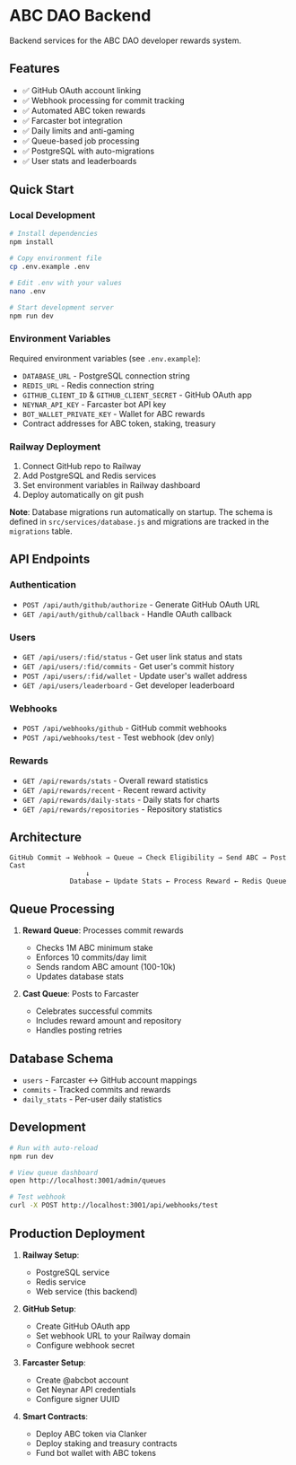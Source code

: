 # ABC DAO Backend

Backend services for the ABC DAO developer rewards system.

## Features

- ✅ GitHub OAuth account linking
- ✅ Webhook processing for commit tracking  
- ✅ Automated ABC token rewards
- ✅ Farcaster bot integration
- ✅ Daily limits and anti-gaming
- ✅ Queue-based job processing
- ✅ PostgreSQL with auto-migrations
- ✅ User stats and leaderboards

## Quick Start

### Local Development

```bash
# Install dependencies
npm install

# Copy environment file
cp .env.example .env

# Edit .env with your values
nano .env

# Start development server
npm run dev
```

### Environment Variables

Required environment variables (see `.env.example`):

- `DATABASE_URL` - PostgreSQL connection string
- `REDIS_URL` - Redis connection string  
- `GITHUB_CLIENT_ID` & `GITHUB_CLIENT_SECRET` - GitHub OAuth app
- `NEYNAR_API_KEY` - Farcaster bot API key
- `BOT_WALLET_PRIVATE_KEY` - Wallet for ABC rewards
- Contract addresses for ABC token, staking, treasury

### Railway Deployment

1. Connect GitHub repo to Railway
2. Add PostgreSQL and Redis services
3. Set environment variables in Railway dashboard
4. Deploy automatically on git push

**Note**: Database migrations run automatically on startup. The schema is defined in `src/services/database.js` and migrations are tracked in the `migrations` table.

## API Endpoints

### Authentication
- `POST /api/auth/github/authorize` - Generate GitHub OAuth URL
- `GET /api/auth/github/callback` - Handle OAuth callback

### Users  
- `GET /api/users/:fid/status` - Get user link status and stats
- `GET /api/users/:fid/commits` - Get user's commit history
- `POST /api/users/:fid/wallet` - Update user's wallet address
- `GET /api/users/leaderboard` - Get developer leaderboard

### Webhooks
- `POST /api/webhooks/github` - GitHub commit webhooks
- `POST /api/webhooks/test` - Test webhook (dev only)

### Rewards
- `GET /api/rewards/stats` - Overall reward statistics
- `GET /api/rewards/recent` - Recent reward activity
- `GET /api/rewards/daily-stats` - Daily stats for charts
- `GET /api/rewards/repositories` - Repository statistics

## Architecture

```
GitHub Commit → Webhook → Queue → Check Eligibility → Send ABC → Post Cast
                   ↓
               Database ← Update Stats ← Process Reward ← Redis Queue
```

## Queue Processing

1. **Reward Queue**: Processes commit rewards
   - Checks 1M ABC minimum stake
   - Enforces 10 commits/day limit
   - Sends random ABC amount (100-10k)
   - Updates database stats

2. **Cast Queue**: Posts to Farcaster
   - Celebrates successful commits
   - Includes reward amount and repository
   - Handles posting retries

## Database Schema

- `users` - Farcaster ↔ GitHub account mappings
- `commits` - Tracked commits and rewards
- `daily_stats` - Per-user daily statistics

## Development

```bash
# Run with auto-reload
npm run dev

# View queue dashboard
open http://localhost:3001/admin/queues

# Test webhook
curl -X POST http://localhost:3001/api/webhooks/test
```

## Production Deployment

1. **Railway Setup**:
   - PostgreSQL service
   - Redis service  
   - Web service (this backend)

2. **GitHub Setup**:
   - Create GitHub OAuth app
   - Set webhook URL to your Railway domain
   - Configure webhook secret

3. **Farcaster Setup**:
   - Create @abcbot account
   - Get Neynar API credentials
   - Configure signer UUID

4. **Smart Contracts**:
   - Deploy ABC token via Clanker
   - Deploy staking and treasury contracts
   - Fund bot wallet with ABC tokens